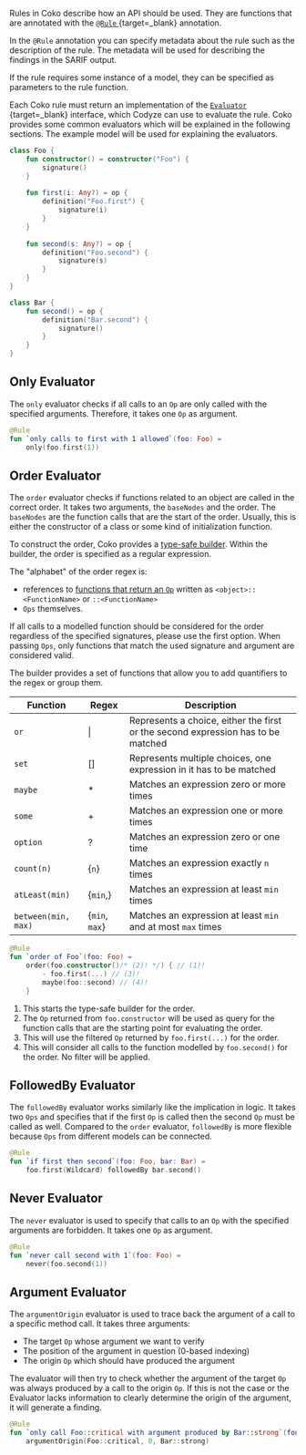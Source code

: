 
Rules in Coko describe how an API should be used.
They are functions that are annotated with the [`@Rule` <i class="fas fa-external-link-alt"></i>](../../api/codyze/codyze-specification-languages/coko/coko-core/de.fraunhofer.aisec.codyze.specificationLanguages.coko.core.dsl/-rule){target=_blank} annotation.

In the `@Rule` annotation you can specify metadata about the rule such as the description of the rule.
The metadata will be used for describing the findings in the SARIF output.

If the rule requires some instance of a model, they can be specified as parameters to the rule function. 

Each Coko rule must return an implementation of the [`Evaluator` <i class="fas fa-external-link-alt"></i>](../../api/codyze/codyze-specification-languages/coko/coko-core/de.fraunhofer.aisec.codyze.specificationLanguages.coko.core/-evaluator){target=_blank} interface, which Codyze can use to evaluate the rule.
Coko provides some common evaluators which will be explained in the following sections.
The example model will be used for explaining the evaluators.  

```kotlin title="Example model"
class Foo {
    fun constructor() = constructor("Foo") {
        signature()
    }
    
    fun first(i: Any?) = op {
        definition("Foo.first") {
            signature(i)
        }
    }
    
    fun second(s: Any?) = op {
        definition("Foo.second") {
            signature(s)
        }
    }
}

class Bar {
    fun second() = op {
        definition("Bar.second") {
            signature()
        }
    }
}
```

## Only Evaluator
The `only` evaluator checks if all calls to an `Op` are only called with the specified arguments.
Therefore, it takes one `Op` as argument.

```kotlin title="Rule example using only"
@Rule
fun `only calls to first with 1 allowed`(foo: Foo) = 
    only(foo.first(1))

```


## Order Evaluator
The `order` evaluator checks if functions related to an object are called in the correct order.
It takes two arguments, the `baseNodes` and the order.
The `baseNodes` are the function calls that are the start of the order.
Usually, this is either the constructor of a class or some kind of initialization function.

To construct the order, Coko provides a [type-safe builder](index.md#type-safe-builders).
Within the builder, the order is specified as a regular expression.

The "alphabet" of the order regex is:

- references to [functions that return an `Op`](modelling.md#functions) written as `<object>::<FunctionName>` or `::<FunctionName>`
- `Ops` themselves.

If all calls to a modelled function should be considered for the order regardless of the specified signatures, please use the first option.
When passing `Ops`, only functions that match the used signature and argument are considered valid.

The builder provides a set of functions that allow you to add quantifiers to the regex or group them.

| Function            | Regex          | Description                                                                      |
|---------------------|----------------|----------------------------------------------------------------------------------|
| `or`                | &#124;         | Represents a choice, either the first or the second expression has to be matched |
| `set`               | []             | Represents multiple choices, one expression in it has to be matched              |
| `maybe`             | *              | Matches an expression zero or more times                                         |
| `some`              | +              | Matches an expression one or more times                                          |
| `option`            | ?              | Matches an expression zero or one time                                           |
| `count(n)`          | {`n`}          | Matches an expression exactly `n` times                                          |
| `atLeast(min)`      | {`min`,}       | Matches an expression at least `min` times                                       |
| `between(min, max)` | {`min`, `max`} | Matches an expression at least `min` and at most `max` times                     |


```kotlin title="Rule example using order"
@Rule
fun `order of Foo`(foo: Foo) = 
    order(foo.constructor()/* (2)! */) { // (1)!
        - foo.first(...) // (3)!
        maybe(foo::second) // (4)!
    }

```

1. This starts the type-safe builder for the order.
2. The `Op` returned from `foo.constructor` will be used as query for the function calls that are the starting point for evaluating the order.
3. This will use the filtered `Op` returned by `foo.first(...)` for the order.
4. This will consider all calls to the function modelled by `foo.second()` for the order. No filter will be applied. 


## FollowedBy Evaluator
The `followedBy` evaluator works similarly like the implication in logic.
It takes two `Ops` and specifies that if the first `Op` is called then the second `Op` must be called as well.
Compared to the `order` evaluator, `followedBy` is more flexible because `Ops` from different models can be connected.

```kotlin title="Rule example using followedBy"
@Rule
fun `if first then second`(foo: Foo, bar: Bar) = 
    foo.first(Wildcard) followedBy bar.second()

```

## Never Evaluator
The `never` evaluator is used to specify that calls to an `Op` with the specified arguments are forbidden.
It takes one `Op` as argument.

```kotlin title="Rule example using never"
@Rule
fun `never call second with 1`(foo: Foo) =
    never(foo.second(1))

```

## Argument Evaluator
The `argumentOrigin` evaluator is used to trace back the argument of a call to a specific method call.
It takes three arguments:
 - The target `Op` whose argument we want to verify
 - The position of the argument in question (0-based indexing)
 - The origin `Op` which should have produced the argument

The evaluator will then try to check whether the argument of the target `Op` was always produced by a call to the origin `Op`.
If this is not the case or the Evaluator lacks information to clearly determine the origin of the argument, it will generate a finding.

```kotlin title="Rule example using argumentOf"
@Rule
fun `only call Foo::critical with argument produced by Bar::strong`(foo: Foo, bar: Bar) =
    argumentOrigin(Foo::critical, 0, Bar::strong)
```
